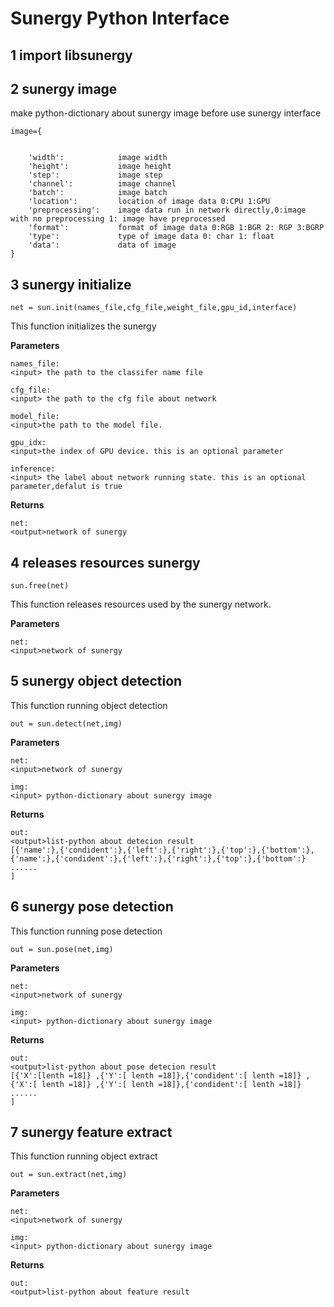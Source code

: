 # Sunergy Python Interface
## 1 import libsunergy

## 2 sunergy image 
make python-dictionary about sunergy image before use sunergy interface 

```
image={


	'width': 			image width
    'height': 			image height
    'step': 			image step
    'channel': 		    image channel
    'batch':			image batch
    'location':		    location of image data 0:CPU 1:GPU
    'preprocessing':	image data run in network directly,0:image with no preprocessing 1: image have preprocessed
    'format':			format of image data 0:RGB 1:BGR 2: RGP 3:BGRP
    'type':			    type of image data 0: char 1: float
    'data':			    data of image
}
```

## 3 sunergy initialize

```
net = sun.init(names_file,cfg_file,weight_file,gpu_id,interface)
```

This function initializes the sunergy

**Parameters**


```
names_file:
<input> the path to the classifer name file

cfg_file:
<input> the path to the cfg file about network

model_file:
<input>the path to the model file.

gpu_idx:
<input>the index of GPU device. this is an optional parameter 

inference:
<input> the label about network running state. this is an optional parameter,defalut is true

```
**Returns**

```
net:
<output>network of sunergy
```



## 4 releases resources sunergy

```
sun.free(net)
```

This function releases resources used by the sunergy network.

**Parameters**



```
net:
<input>network of sunergy
```



## 5 sunergy object detection
This function running object detection


```
out = sun.detect(net,img)
```


**Parameters**


```
net:
<input>network of sunergy

img:
<input> python-dictionary about sunergy image
```



**Returns**


```
out:
<output>list-python about detecion result
[{'name':},{'condident':},{'left':},{'right':},{'top':},{'bottom':},
{'name':},{'condident':},{'left':},{'right':},{'top':},{'bottom':}
......
]
```



## 6 sunergy pose detection

This function running pose detection


```
out = sun.pose(net,img)
```


**Parameters**


```
net:
<input>network of sunergy

img:
<input> python-dictionary about sunergy image
```


**Returns**


```
out:
<output>list-python about pose detecion result
[{'X':[lenth =18]} ,{'Y':[ lenth =18]},{'condident':[ lenth =18]} ,
{'X':[ lenth =18]} ,{'Y':[ lenth =18]},{'condident':[ lenth =18]}
......
]
```


## 7 sunergy feature extract

This function running object extract


```
out = sun.extract(net,img)
```


**Parameters**


```
net:
<input>network of sunergy

img:
<input> python-dictionary about sunergy image
```


**Returns**


```
out:
<output>list-python about feature result
```

